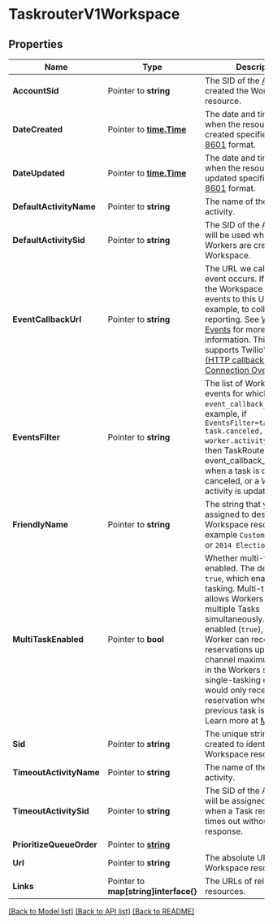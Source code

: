 # TaskrouterV1Workspace

## Properties

Name | Type | Description | Notes
------------ | ------------- | ------------- | -------------
**AccountSid** | Pointer to **string** | The SID of the [Account](https://www.twilio.com/docs/iam/api/account) that created the Workspace resource. |
**DateCreated** | Pointer to [**time.Time**](time.Time.md) | The date and time in GMT when the resource was created specified in [ISO 8601](https://en.wikipedia.org/wiki/ISO_8601) format. |
**DateUpdated** | Pointer to [**time.Time**](time.Time.md) | The date and time in GMT when the resource was last updated specified in [ISO 8601](https://en.wikipedia.org/wiki/ISO_8601) format. |
**DefaultActivityName** | Pointer to **string** | The name of the default activity. |
**DefaultActivitySid** | Pointer to **string** | The SID of the Activity that will be used when new Workers are created in the Workspace. |
**EventCallbackUrl** | Pointer to **string** | The URL we call when an event occurs. If provided, the Workspace will publish events to this URL, for example, to collect data for reporting. See [Workspace Events](https://www.twilio.com/docs/taskrouter/api/event) for more information. This parameter supports Twilio's [Webhooks (HTTP callbacks) Connection Overrides](https://www.twilio.com/docs/usage/webhooks/webhooks-connection-overrides). |
**EventsFilter** | Pointer to **string** | The list of Workspace events for which to call `event_callback_url`. For example, if `EventsFilter=task.created, task.canceled, worker.activity.update`, then TaskRouter will call event_callback_url only when a task is created, canceled, or a Worker activity is updated. |
**FriendlyName** | Pointer to **string** | The string that you assigned to describe the Workspace resource. For example `Customer Support` or `2014 Election Campaign`. |
**MultiTaskEnabled** | Pointer to **bool** | Whether multi-tasking is enabled. The default is `true`, which enables multi-tasking. Multi-tasking allows Workers to handle multiple Tasks simultaneously. When enabled (`true`), each Worker can receive parallel reservations up to the per-channel maximums defined in the Workers section. In single-tasking each Worker would only receive a new reservation when the previous task is completed. Learn more at [Multitasking](https://www.twilio.com/docs/taskrouter/multitasking). |
**Sid** | Pointer to **string** | The unique string that we created to identify the Workspace resource. |
**TimeoutActivityName** | Pointer to **string** | The name of the timeout activity. |
**TimeoutActivitySid** | Pointer to **string** | The SID of the Activity that will be assigned to a Worker when a Task reservation times out without a response. |
**PrioritizeQueueOrder** | Pointer to [**string**](WorkspaceEnumQueueOrder.md) |  |
**Url** | Pointer to **string** | The absolute URL of the Workspace resource. |
**Links** | Pointer to **map[string]interface{}** | The URLs of related resources. |

[[Back to Model list]](../README.md#documentation-for-models) [[Back to API list]](../README.md#documentation-for-api-endpoints) [[Back to README]](../README.md)


